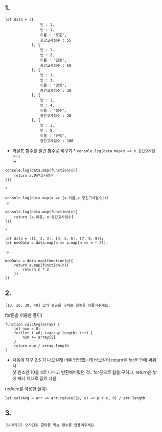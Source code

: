## 1.
```
let data = [{
                반 : 1, 
                번 : 1, 
                이름 : "호준", 
                중간고사점수 : 55
            }, {
                반 : 1, 
                번 : 2, 
                이름 : "길동", 
                중간고사점수 : 60
            }, {
                반 : 1, 
                번 : 3, 
                이름 : "영희", 
                중간고사점수 : 30
            }, {
                반 : 1, 
                번 : 4, 
                이름 : "철수", 
                중간고사점수 : 20
            }, {
                반 : 1, 
                번 : 5, 
                이름 : "규리", 
                중간고사점수 : 100
```
* 화살표 함수를 일반 함수로 바꾸기
    *
`console.log(data.map(x => x.중간고사점수))`   
->
```
console.log(data.map(function(x){
    return x.중간고사점수
}))
```

    *
`console.log(data.map(x => [x.이름,x.중간고사점수]))`   
->
```
console.log(data.map(function(x){
    return [x.이름, x.중간고사점수]
}))
```

    *
```
let data = [[1, 2, 3], [4, 5, 6], [7, 8, 9]];
let newData = data.map(a => a.map(n => n * 2));
```
->   
```
newData = data.map(function(a){
    return a.map(function(n){
        return n * 2
    })
})
```

## 2.
```
[10, 20, 30, 40] 값의 평균을 구하는 함수를 만들어주세요.
```

for문을 이용한 풀이)
```
function calcAvg(array) {
    let num = 0;
    for(let i =0; i<array.length; i++) {
        num += array[i]
    }
    return num / array.length
}
```
* 처음에 자꾸 2.5 가 나오길래 너무 답답했는데 바보같이 return을 for문 안에 써줘서   
첫 원소인 10을 4로 나누고 반환해버렸던 것..
for문으로 합을 구하고, return은 밖에 빼니 제대로 값이 나옴

reduce를 이용한 풀이)
```
let calcAvg = arr => arr.reduce((p, c) => p + c, 0) / arr.length
```

## 3.
```
(나아가기) 숫자단위 콤마를 찍는 함수를 만들어주세요.
```

